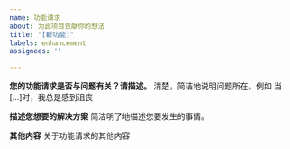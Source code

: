 ```yaml
---
name: 功能请求
about: 为此项目贡献你的想法
title: "[新功能]"
labels: enhancement
assignees: ''

---
```


**您的功能请求是否与问题有关？请描述。**
清楚，简洁地说明问题所在。例如 当[...]时，我总是感到沮丧

**描述您想要的解决方案**
简洁明了地描述您要发生的事情。

**其他内容**
关于功能请求的其他内容
